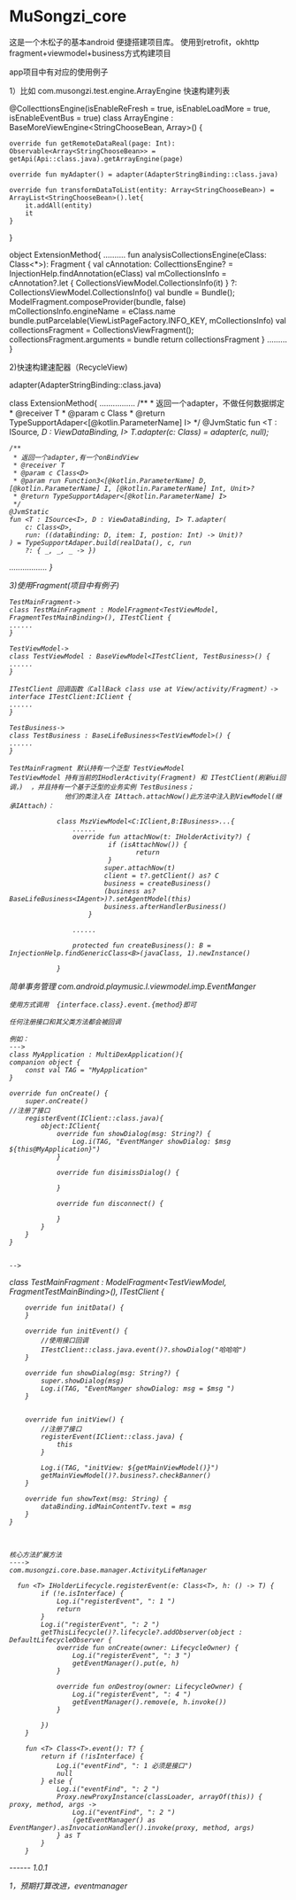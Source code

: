 # MuSongzi_core
这是一个木松子的基本android 便捷搭建项目库。
使用到retrofit，okhttp
fragment+viewmodel+business方式构建项目


app项目中有对应的使用例子

1）比如  com.musongzi.test.engine.ArrayEngine 快速构建列表


@CollecttionsEngine(isEnableReFresh = true, isEnableLoadMore = true, isEnableEventBus = true)
class ArrayEngine : BaseMoreViewEngine<StringChooseBean, Array<StringChooseBean>>() {

    override fun getRemoteDataReal(page: Int): Observable<Array<StringChooseBean>> = getApi(Api::class.java).getArrayEngine(page)

    override fun myAdapter() = adapter(AdapterStringBinding::class.java)

    override fun transformDataToList(entity: Array<StringChooseBean>) = ArrayList<StringChooseBean>().let{
        it.addAll(entity)
        it
    }

}

object ExtensionMethod{
    ..........
      fun analysisCollectionsEngine(eClass: Class<*>): Fragment {
        val cAnnotation: CollecttionsEngine? = InjectionHelp.findAnnotation(eClass)
        val mCollectionsInfo = cAnnotation?.let {
            CollectionsViewModel.CollectionsInfo(it)
        } ?: CollectionsViewModel.CollectionsInfo()
        val bundle = Bundle();
        ModelFragment.composeProvider(bundle, false)
        mCollectionsInfo.engineName = eClass.name
        bundle.putParcelable(ViewListPageFactory.INFO_KEY, mCollectionsInfo)
        val collectionsFragment = CollectionsViewFragment();
        collectionsFragment.arguments = bundle
        return collectionsFragment
    }
    .........
  }
  
2)快速构建速配器（RecycleView)
  
  adapter(AdapterStringBinding::class.java)
  
  class ExtensionMethod{
  ................
  /**
     * 返回一个adapter，不做任何数据绑定
     * @receiver T
     * @param c Class<D>
     * @return TypeSupportAdaper<[@kotlin.ParameterName] I>
     */
    @JvmStatic
    fun <T : ISource<I>, D : ViewDataBinding, I> T.adapter(c: Class<D>) = adapter(c, null);

    /**
     * 返回一个adapter,有一个onBindView
     * @receiver T
     * @param c Class<D>
     * @param run Function3<[@kotlin.ParameterName] D, [@kotlin.ParameterName] I, [@kotlin.ParameterName] Int, Unit>?
     * @return TypeSupportAdaper<[@kotlin.ParameterName] I>
     */
    @JvmStatic
    fun <T : ISource<I>, D : ViewDataBinding, I> T.adapter(
        c: Class<D>,
        run: ((dataBinding: D, item: I, postion: Int) -> Unit)?
    ) = TypeSupportAdaper.build(realData(), c, run
        ?: { _, _, _ -> })
  .................
  }
    
3)使用Fragment(项目中有例子)
    
    TestMainFragment->
    class TestMainFragment : ModelFragment<TestViewModel, FragmentTestMainBinding>(), ITestClient {
    ......
    }
    
    TestViewModel->
    class TestViewModel : BaseViewModel<ITestClient, TestBusiness>() {
    ......
    }
    
    ITestClient 回调函数（CallBack class use at View/activity/Fragment）->
    interface ITestClient:IClient {
    ......
    }
    
    TestBusiness->
    class TestBusiness : BaseLifeBusiness<TestViewModel>() {
    ......
    }
    
    TestMainFragment 默认持有一个泛型 TestViewModel
    TestViewModel 持有当前的IHodlerActivity(Fragment) 和 ITestClient(刷新ui回调，)  ，并且持有一个基于泛型的业务实例 TestBusiness；
                  他们的类注入在 IAttach.attachNow()此方法中注入到ViewModel(继承IAttach)：
   
                class MszViewModel<C:IClient,B:IBusiness>...{
                    ......
                    override fun attachNow(t: IHolderActivity?) {
                             if (isAttachNow()) {
                                    return
                             }
                            super.attachNow(t)
                            client = t?.getClient() as? C
                            business = createBusiness()
                            (business as? BaseLifeBusiness<IAgent>)?.setAgentModel(this)
                            business.afterHandlerBusiness()
                        }
    
                    ......
    
                    protected fun createBusiness(): B = InjectionHelp.findGenericClass<B>(javaClass, 1).newInstance()
    
                }
    
    
简单事务管理
    com.android.playmusic.l.viewmodel.imp.EventManger
    
    使用方式调用  {interface.class}.event.{method}即可
    
    任何注册接口和其父类方法都会被回调
    
    例如：
    --->
    class MyApplication : MultiDexApplication(){
    companion object {
        const val TAG = "MyApplication"
    }

    override fun onCreate() {
        super.onCreate()
    //注册了接口
        registerEvent(IClient::class.java){
            object:IClient{
                override fun showDialog(msg: String?) {
                    Log.i(TAG, "EventManger showDialog: $msg ${this@MyApplication}")
                }

                override fun disimissDialog() {

                }

                override fun disconnect() {

                }
            }
        }
    }
    
    
    -->
   class TestMainFragment : ModelFragment<TestViewModel, FragmentTestMainBinding>(), ITestClient {

        override fun initData() {
        }

        override fun initEvent() {
            //使用接口回调
            ITestClient::class.java.event()?.showDialog("哈哈哈")
        }

        override fun showDialog(msg: String?) {
            super.showDialog(msg)
            Log.i(TAG, "EventManger showDialog: msg = $msg ")
        }


        override fun initView() {
            //注册了接口
            registerEvent(IClient::class.java) {
                this
            }

            Log.i(TAG, "initView: ${getMainViewModel()}")
            getMainViewModel()?.business?.checkBanner()
        }

        override fun showText(msg: String) {
            dataBinding.idMainContentTv.text = msg
        }
    }
    
    
    
    核心方法扩展方法
    ---->
    com.musongzi.core.base.manager.ActivityLifeManager
    
      fun <T> IHolderLifecycle.registerEvent(e: Class<T>, h: () -> T) {
            if (!e.isInterface) {
                Log.i("registerEvent", ": 1 ")
                return
            }
            Log.i("registerEvent", ": 2 ")
            getThisLifecycle()?.lifecycle?.addObserver(object : DefaultLifecycleObserver {
                override fun onCreate(owner: LifecycleOwner) {
                    Log.i("registerEvent", ": 3 ")
                    getEventManager().put(e, h)
                }

                override fun onDestroy(owner: LifecycleOwner) {
                    Log.i("registerEvent", ": 4 ")
                    getEventManager().remove(e, h.invoke())
                }

            })
        }

        fun <T> Class<T>.event(): T? {
            return if (!isInterface) {
                Log.i("eventFind", ": 1 必须是接口")
                null
            } else {
                Log.i("eventFind", ": 2 ")
                Proxy.newProxyInstance(classLoader, arrayOf(this)) { proxy, method, args ->
                    Log.i("eventFind", ": 2 ")
                    (getEventManager() as EventManger).asInvocationHandler().invoke(proxy, method, args)
                } as T
            }
        }
    
    
------ 1.0.1

1，预期打算改进，eventmanager
    
    
    
    
    



